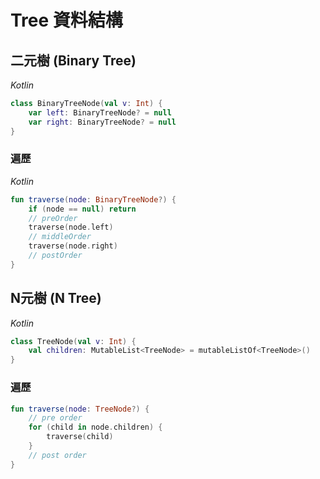 # Tree 資料結構

## 二元樹 (Binary Tree)
*Kotlin*
```kotlin
class BinaryTreeNode(val v: Int) {
    var left: BinaryTreeNode? = null
    var right: BinaryTreeNode? = null
}
```

### 遍歷

*Kotlin*
```kotlin
fun traverse(node: BinaryTreeNode?) {
    if (node == null) return
    // preOrder
    traverse(node.left)
    // middleOrder
    traverse(node.right)
    // postOrder
}
```

## N元樹 (N Tree)
*Kotlin*
```kotlin
class TreeNode(val v: Int) {
    val children: MutableList<TreeNode> = mutableListOf<TreeNode>()
}
```

### 遍歷
```kotlin
fun traverse(node: TreeNode?) {
    // pre order
    for (child in node.children) {
        traverse(child)
    }
    // post order
}
```

